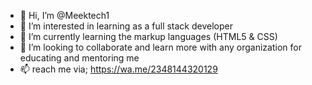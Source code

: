 - 👋 Hi, I’m @Meektech1
- 👀 I’m interested in learning as a full stack developer
- 🌱 I’m currently learning the markup languages (HTML5 & CSS)
- 💞️ I’m looking to collaborate and learn more with any organization for educating and mentoring me 
- 📫 reach me via; https://wa.me/2348144320129

<!---
Meektech1/Meektech1 is a ✨ special ✨ repository because its `README.md` (this file) appears on your GitHub profile.
You can click the Preview link to take a look at your changes.
--->
